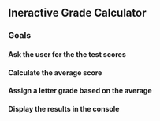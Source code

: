 ## Ineractive Grade Calculator

### Goals 
#### Ask the user for the the test scores
#### Calculate the average score
#### Assign a letter grade based on the average

#### Display the results in the console